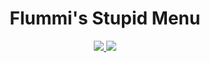 <div align="center">
  <h1>Flummi's Stupid Menu</h1>

  <a href="https://github.com/Flummidill/Flummis.Stupid.Menu/compare/54ec688...master">
    <img src="https://img.shields.io/badge/view-changelog-lime?style=for-the-badge"</img>
  </a>
 
  <a href="https://github.com/Flummidill/Flummis.Stupid.Menu/releases">
    <img src="https://img.shields.io/github/downloads/Flummidill/Flummis.Stupid.Menu/latest/total?style=for-the-badge&label=downloads&color=lime"</img>
  </a>
</div>
